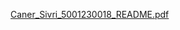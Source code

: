 [Caner_Sivri_5001230018_README.pdf](https://github.com/user-attachments/files/21937185/Caner_Sivri_5001230018_README.pdf)
